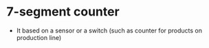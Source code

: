 # 7-segment counter
- It based on a sensor or a switch (such as counter for products on production line)
